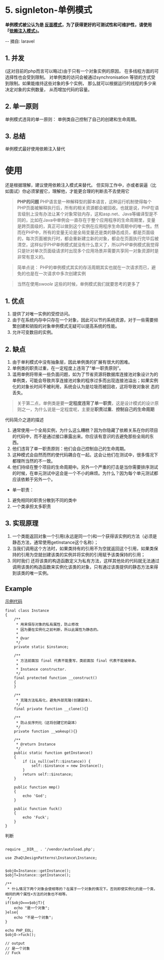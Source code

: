 # 5. signleton-单例模式

**单例模式被公认为是 [反面模式](https://laravel-china.org/docs/php-design-patterns/2018/anti-pattern)，为了获得更好的可测试性和可维护性，请使用『[依赖注入模式](https://laravel-china.org/docs/php-design-patterns/2018/DependencyInjection)』。**

-- 摘自: laravel

## 1. 并发

 (这对目前的php而言可以略过)由于只有一个对象实例的原因， 在多线程方面的可选择性也会受到限制。 对单例类的访问会被通过synchronisation 等锁的方式受到限制。如果能维持这些对象的多个实例， 那么就可以根据运行的线程的多少来决定对象的实例数量， 从而增加代码的容量。

## 2. 单一原则

 单例模式违背的单一原则： 单例类自己控制了自己的创建和生命周期。 

## 3. 总结

 单例模式最好使用依赖注入替代
 
# 使用

还是根据理解，建议使用依赖注入模式来替代。
但实际工作中，亦或者装逼（比如面试）你必须掌握它，理解他，才能更合理的判断去不去使用它

> **PHP的问题**         PHP语言是一种解释型的脚本语言，这种运行机制使得每个PHP页面被解释执行后，所有的相关资源都会被回收。也就是说，PHP在语言级别上没有办法让某个对象常驻内存，这和asp.net、Java等编译型是不同的，比如在Java中单例会一直存在于整个应用程序的生命周期里，变量是跨页面级的，真正可以做到这个实例在应用程序生命周期中的唯一性。然而在PHP中，所有的变量无论是全局变量还是类的静态成员，都是页面级的，每次页面被执行时，都会重新建立新的对象，都会在页面执行完毕后被清空，这样似乎PHP单例模式就没有什么意义了，所以PHP单例模式我觉得只是针对单次页面级请求时出现多个应用场景并需要共享同一对象资源时是非常有意义的。

> 简单点说： PHP的单例模式其实的存活周期其实也就在一次请求而已，避免的也是在一次请求中多次创建实例

> 当然在使用*swoole* 这些的时候，单例模式我们就要思考的更多了

## 1. 优点 

1. 提供了对唯一实例的受控访问。
2. 由于在系统内存中只存在一个对象，因此可以节约系统资源，对于一些需要频繁创建和销毁的对象单例模式无疑可以提高系统的性能。
3. 允许可变数目的实例。

## 2. 缺点

1. 由于单利模式中没有抽象层，因此单例类的扩展有很大的困难。
2. 单例类的职责过重，在一定程度上违背了“单一职责原则”。
3. 滥用单例将带来一些负面问题，如为了节省资源将数据库连接池对象设计为的单例类，可能会导致共享连接池对象的程序过多而出现连接池溢出；如果实例化的对象长时间不被利用，系统会认为是垃圾而被回收，这将导致对象状
   态的丢失。
  

> 关于第二点，单例类是要**一定程度违背了单一职责**，这是设计模式的设计原则之一，为什么说是一定程度呢，主要是**职责过重**、**控制自己的生命周期**

代码简介之道的描述

1. 通常使用一个全局实例，为什么这么糟糕？因为你隐藏了依赖关系在你的项目的代码中，而不是通过接口暴露出来。你应该有意识的去避免那些全局的东西。
2.  他们违背了单一职责原则：他们会自己控制自己的生命周期。
3.  这种模式会自然而然的使代码耦合在一起。这会让他们在测试中，很多情况下都理所当然的不一致。
4.  他们持续在整个项目的生命周期中。另外一个严重的打击是当你需要排序测试的时候，在单元测试中这会是一个不小的麻烦。为什么？因为每个单元测试都应该依赖于另外一个。

* 单一职责： 
1.  避免相同的职责分散到不同的类中
2.  一个类承担太多职责

## 3. 实现原理

1. 一个类能返回对象一个引用(永远是同一个)和一个获得该实例的方法（必须是静态方法，通常使用getInstance这个名称）；
2. 当我们调用这个方法时，如果类持有的引用不为空就返回这个引用，如果类保持的引用为空就创建该类的实例并将实例的引用赋予该类保持的引用；
3. 同时我们 还将该类的构造函数定义为私有方法，这样其他处的代码就无法通过调用该类的构造函数来实例化该类的对象，只有通过该类提供的静态方法来得到该类的唯一实例。

## Example

[示例代码](https://github.com/viliy/design-patterns.git )

```
final class Instance
{
    /**
     * 用来保存对象的私有属性，防止修改
     * 因为要在实例化之前判断，所以此属性为静态的。
     *
     * @var
     */
    private static $instance;

    /**
     * 方法前面加 final 代表不能重写，类前面加 final 代表不能被继承。
     *
     * Instance constructor.
     */
    final protected function __construct()
    {
    }

    /**
     * 克隆方法私有化，避免外部克隆(创建副本)。
     */
    final private function __clone(){}
    
    /**
     * 防止反序列化（这将创建它的副本）
     */
    private function __wakeup(){}

    /**
     * @return Instance
     */
    public static function getInstance()
    {
        if (is_null(self::$instance)) {
            self::$instance = new Instance();
        }
        return self::$instance;
    }

    public function mmp()
    {
        echo 'God';
    }

    public function fuck()
    {
        echo 'Fuck';
    }
}

```

判断

```

require __DIR__ . '/vendor/autoload.php';

use ZhaQ\DesignPatterns\Instance\Instance;


$objO=Instance::getInstance();
$objT=Instance::getInstance();

/**
 * 什么情况下两个对象会使相等的？在属于一个对象的情况下。否则即使实例化的是一个类，相同的两个属性+方法的对象也不相等。
 */
if($objO===$objT){
    echo "是一个对象";
}else{
    echo "不是一个对象";
}

echo PHP_EOL;
$objO->fuck();

// output
// 是一个对象
// Fuck

```